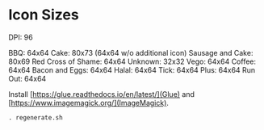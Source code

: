 # Icon Sizes

DPI: 96

BBQ: 64x64
Cake: 80x73 (64x64 w/o additional icon)
Sausage and Cake: 80x69
Red Cross of Shame: 64x64
Unknown: 32x32
Vego: 64x64
Coffee: 64x64
Bacon and Eggs: 64x64
Halal: 64x64
Tick: 64x64
Plus: 64x64
Run Out: 64x64

Install [https://glue.readthedocs.io/en/latest/](Glue) and [https://www.imagemagick.org/](ImageMagick).

```
. regenerate.sh
```
